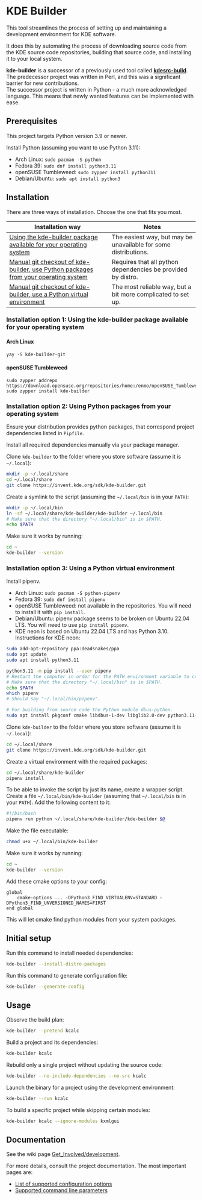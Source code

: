 # KDE Builder

This tool streamlines the process of setting up and maintaining a development
environment for KDE software.

It does this by automating the process of downloading source code from the
KDE source code repositories, building that source code, and installing it
to your local system.

**kde-builder** is a successor of a previously used tool called [**kdesrc-build**](https://invent.kde.org/sdk/kdesrc-build).  
The predecessor project was written in Perl, and this was a significant barrier for new contributions.  
The successor project is written in Python - a much more acknowledged language. This means that newly wanted features can be implemented with ease.  

## Prerequisites

This project targets Python version 3.9 or newer.

Install Python (assuming you want to use Python 3.11):

* Arch Linux: `sudo pacman -S python`
* Fedora 39: `sudo dnf install python3.11`
* openSUSE Tumbleweed: `sudo zypper install python311`
* Debian/Ubuntu: `sudo apt install python3`

## Installation

There are three ways of installation. Choose the one that fits you most.

| Installation way                                                                                                 | Notes                                                           |
|------------------------------------------------------------------------------------------------------------------|-----------------------------------------------------------------|
| [Using the kde-builder package available for your operating system](#using-distribution-package)                 | The easiest way, but may be unavailable for some distributions. |
| [Manual git checkout of kde-builder, use Python packages from your operating system](#using-native-environment)  | Requires that all python dependencies be provided by distro.    |
| [Manual git checkout of kde-builder, use a Python virtual environment](#using-virtual-environment)               | The most reliable way, but a bit more complicated to set up.    |

<a name="using-distribution-package"></a>
### Installation option 1: Using the kde-builder package available for your operating system

#### Arch Linux

```
yay -S kde-builder-git
```

#### openSUSE Tumbleweed
```
sudo zypper addrepo https://download.opensuse.org/repositories/home:/enmo/openSUSE_Tumbleweed/home:enmo.repo
sudo zypper install kde-builder
```

<a name="using-native-environment"></a>
### Installation option 2: Using Python packages from your operating system

Ensure your distribution provides python packages, that correspond project dependencies listed in `Pipfile`.

Install all required dependencies manually via your package manager.

Clone `kde-builder` to the folder where you store software (assume it is `~/.local`):

```bash
mkdir -p ~/.local/share
cd ~/.local/share
git clone https://invent.kde.org/sdk/kde-builder.git
```

Create a symlink to the script (assuming the `~/.local/bin` is in your `PATH`):

```bash
mkdir -p ~/.local/bin
ln -sf ~/.local/share/kde-builder/kde-builder ~/.local/bin
# Make sure that the directory "~/.local/bin" is in $PATH.
echo $PATH
```

Make sure it works by running:

```bash
cd ~
kde-builder --version
```

<a name="using-virtual-environment"></a>
### Installation option 3: Using a Python virtual environment

Install pipenv.

* Arch Linux: `sudo pacman -S python-pipenv`
* Fedora 39: `sudo dnf install pipenv`
* openSUSE Tumbleweed: not available in the repositories. You will need to install it with `pip install`.
* Debian/Ubuntu: pipenv package seems to be broken on Ubuntu 22.04 LTS. You will need to use `pip install pipenv`.
* KDE neon is based on Ubuntu 22.04 LTS and has Python 3.10. Instructions for KDE neon:

```bash
sudo add-apt-repository ppa:deadsnakes/ppa
sudo apt update
sudo apt install python3.11

python3.11 -m pip install --user pipenv
# Restart the computer in order for the PATH environment variable to contain the directory "~/.local/bin".
# Make sure that the directory "~/.local/bin" is in $PATH.
echo $PATH
which pipenv
# Should say "~/.local/bin/pipenv".

# For building from source code the Python module dbus-python.
sudo apt install pkgconf cmake libdbus-1-dev libglib2.0-dev python3.11-dev
```

Clone `kde-builder` to the folder where you store software (assume it is `~/.local`):

```bash
cd ~/.local/share
git clone https://invent.kde.org/sdk/kde-builder.git
```

Create a virtual environment with the required packages:

```bash
cd ~/.local/share/kde-builder
pipenv install
```

To be able to invoke the script by just its name, create a wrapper script.  
Create a file `~/.local/bin/kde-builder` (assuming that `~/.local/bin` is in your `PATH`). Add the following content to it:

```bash
#!/bin/bash
pipenv run python ~/.local/share/kde-builder/kde-builder $@
```

Make the file executable:

```bash
chmod u+x ~/.local/bin/kde-builder
```

Make sure it works by running:

```bash
cd ~
kde-builder --version
```

Add these cmake options to your config:

```
global
    cmake-options ... -DPython3_FIND_VIRTUALENV=STANDARD -DPython3_FIND_UNVERSIONED_NAMES=FIRST
end global
```

This will let cmake find python modules from your system packages.

## Initial setup

Run this command to install needed dependencies:

```bash
kde-builder --install-distro-packages
```

Run this command to generate configuration file:

```bash
kde-builder --generate-config
```

## Usage

Observe the build plan:

```bash
kde-builder --pretend kcalc
```

Build a project and its dependencies:

```bash
kde-builder kcalc
```

Rebuild only a single project without updating the source code:

```bash
kde-builder --no-include-dependencies --no-src kcalc
```

Launch the binary for a project using the development environment:

```bash
kde-builder --run kcalc
```

To build a specific project while skipping certain modules:

```bash
kde-builder kcalc --ignore-modules kxmlgui
```

## Documentation

See the wiki page [Get_Involved/development](https://community.kde.org/Get_Involved/development).

For more details, consult the project documentation. The most important pages are:

- [List of supported configuration options](https://docs.kde.org/trunk5/en/kdesrc-build/kdesrc-build/conf-options-table.html)
- [Supported command line parameters](https://docs.kde.org/trunk5/en/kdesrc-build/kdesrc-build/supported-cmdline-params.html)
